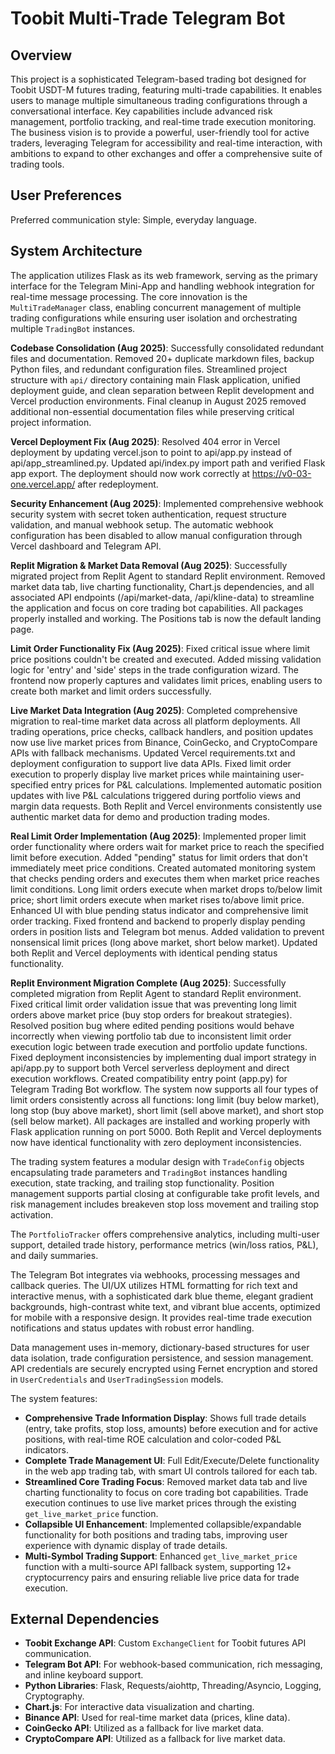 # Toobit Multi-Trade Telegram Bot

## Overview
This project is a sophisticated Telegram-based trading bot designed for Toobit USDT-M futures trading, featuring multi-trade capabilities. It enables users to manage multiple simultaneous trading configurations through a conversational interface. Key capabilities include advanced risk management, portfolio tracking, and real-time trade execution monitoring. The business vision is to provide a powerful, user-friendly tool for active traders, leveraging Telegram for accessibility and real-time interaction, with ambitions to expand to other exchanges and offer a comprehensive suite of trading tools.

## User Preferences
Preferred communication style: Simple, everyday language.

## System Architecture
The application utilizes Flask as its web framework, serving as the primary interface for the Telegram Mini-App and handling webhook integration for real-time message processing. The core innovation is the `MultiTradeManager` class, enabling concurrent management of multiple trading configurations while ensuring user isolation and orchestrating multiple `TradingBot` instances.

**Codebase Consolidation (Aug 2025)**: Successfully consolidated redundant files and documentation. Removed 20+ duplicate markdown files, backup Python files, and redundant configuration files. Streamlined project structure with `api/` directory containing main Flask application, unified deployment guide, and clean separation between Replit development and Vercel production environments. Final cleanup in August 2025 removed additional non-essential documentation files while preserving critical project information.

**Vercel Deployment Fix (Aug 2025)**: Resolved 404 error in Vercel deployment by updating vercel.json to point to api/app.py instead of api/app_streamlined.py. Updated api/index.py import path and verified Flask app export. The deployment should now work correctly at https://v0-03-one.vercel.app/ after redeployment.

**Security Enhancement (Aug 2025)**: Implemented comprehensive webhook security system with secret token authentication, request structure validation, and manual webhook setup. The automatic webhook configuration has been disabled to allow manual configuration through Vercel dashboard and Telegram API.

**Replit Migration & Market Data Removal (Aug 2025)**: Successfully migrated project from Replit Agent to standard Replit environment. Removed market data tab, live charting functionality, Chart.js dependencies, and all associated API endpoints (/api/market-data, /api/kline-data) to streamline the application and focus on core trading bot capabilities. All packages properly installed and working. The Positions tab is now the default landing page.

**Limit Order Functionality Fix (Aug 2025)**: Fixed critical issue where limit price positions couldn't be created and executed. Added missing validation logic for 'entry' and 'side' steps in the trade configuration wizard. The frontend now properly captures and validates limit prices, enabling users to create both market and limit orders successfully.

**Live Market Data Integration (Aug 2025)**: Completed comprehensive migration to real-time market data across all platform deployments. All trading operations, price checks, callback handlers, and position updates now use live market prices from Binance, CoinGecko, and CryptoCompare APIs with fallback mechanisms. Updated Vercel requirements.txt and deployment configuration to support live data APIs. Fixed limit order execution to properly display live market prices while maintaining user-specified entry prices for P&L calculations. Implemented automatic position updates with live P&L calculations triggered during portfolio views and margin data requests. Both Replit and Vercel environments consistently use authentic market data for demo and production trading modes.

**Real Limit Order Implementation (Aug 2025)**: Implemented proper limit order functionality where orders wait for market price to reach the specified limit before execution. Added "pending" status for limit orders that don't immediately meet price conditions. Created automated monitoring system that checks pending orders and executes them when market price reaches limit conditions. Long limit orders execute when market drops to/below limit price; short limit orders execute when market rises to/above limit price. Enhanced UI with blue pending status indicator and comprehensive limit order tracking. Fixed frontend and backend to properly display pending orders in position lists and Telegram bot menus. Added validation to prevent nonsensical limit prices (long above market, short below market). Updated both Replit and Vercel deployments with identical pending status functionality.

**Replit Environment Migration Complete (Aug 2025)**: Successfully completed migration from Replit Agent to standard Replit environment. Fixed critical limit order validation issue that was preventing long limit orders above market price (buy stop orders for breakout strategies). Resolved position bug where edited pending positions would behave incorrectly when viewing portfolio tab due to inconsistent limit order execution logic between trade execution and portfolio update functions. Fixed deployment inconsistencies by implementing dual import strategy in api/app.py to support both Vercel serverless deployment and direct execution workflows. Created compatibility entry point (app.py) for Telegram Trading Bot workflow. The system now supports all four types of limit orders consistently across all functions: long limit (buy below market), long stop (buy above market), short limit (sell above market), and short stop (sell below market). All packages are installed and working properly with Flask application running on port 5000. Both Replit and Vercel deployments now have identical functionality with zero deployment inconsistencies.

The trading system features a modular design with `TradeConfig` objects encapsulating trade parameters and `TradingBot` instances handling execution, state tracking, and trailing stop functionality. Position management supports partial closing at configurable take profit levels, and risk management includes breakeven stop loss movement and trailing stop activation.

The `PortfolioTracker` offers comprehensive analytics, including multi-user support, detailed trade history, performance metrics (win/loss ratios, P&L), and daily summaries.

The Telegram Bot integrates via webhooks, processing messages and callback queries. The UI/UX utilizes HTML formatting for rich text and interactive menus, with a sophisticated dark blue theme, elegant gradient backgrounds, high-contrast white text, and vibrant blue accents, optimized for mobile with a responsive design. It provides real-time trade execution notifications and status updates with robust error handling.

Data management uses in-memory, dictionary-based structures for user data isolation, trade configuration persistence, and session management. API credentials are securely encrypted using Fernet encryption and stored in `UserCredentials` and `UserTradingSession` models.

The system features:
- **Comprehensive Trade Information Display**: Shows full trade details (entry, take profits, stop loss, amounts) before execution and for active positions, with real-time ROE calculation and color-coded P&L indicators.
- **Complete Trade Management UI**: Full Edit/Execute/Delete functionality in the web app trading tab, with smart UI controls tailored for each tab.
- **Streamlined Core Trading Focus**: Removed market data tab and live charting functionality to focus on core trading bot capabilities. Trade execution continues to use live market prices through the existing `get_live_market_price` function.
- **Collapsible UI Enhancement**: Implemented collapsible/expandable functionality for both positions and trading tabs, improving user experience with dynamic display of trade details.
- **Multi-Symbol Trading Support**: Enhanced `get_live_market_price` function with a multi-source API fallback system, supporting 12+ cryptocurrency pairs and ensuring reliable live price data for trade execution.

## External Dependencies
- **Toobit Exchange API**: Custom `ExchangeClient` for Toobit futures API communication.
- **Telegram Bot API**: For webhook-based communication, rich messaging, and inline keyboard support.
- **Python Libraries**: Flask, Requests/aiohttp, Threading/Asyncio, Logging, Cryptography.
- **Chart.js**: For interactive data visualization and charting.
- **Binance API**: Used for real-time market data (prices, kline data).
- **CoinGecko API**: Utilized as a fallback for live market data.
- **CryptoCompare API**: Utilized as a fallback for live market data.